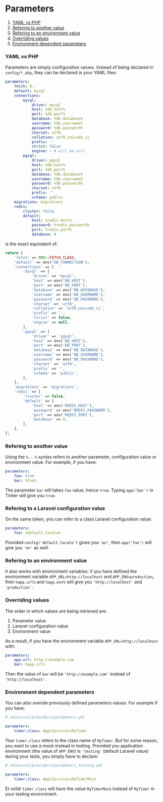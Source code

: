 # Parameters

1. [YAML vs PHP](parameters.md#yaml-vs-php)
1. [Refering to another value](#refering-to-another-value)
1. [Refering to an environment value](#refering-to-an-environment-value)
1. [Overriding values](#overriding-values)
1. [Environment dependent parameters](#environment-dependent-parameters)

### YAML vs PHP

Parameters are simply configuration values. Instead of being declared in
`config/*.php`, they can be declared in your YAML files:

```yaml
parameters:
    fetch: 8,
    default: mysql
    connections:
        mysql:
            driver: mysql
            host: %db.host%
            port: %db.port%
            database: %db.database%
            username: %db.username%
            password: %db.password%
            charset: utf8
            collation: utf8_unicode_ci
            prefix: ''
            strict: false
            engine: ~ # will be null
        pgsql:
            driver: pgsql
            host: %db.host%
            port: %db.port%
            database: %db.database%
            username: %db.username%
            password: %db.password%
            charset: utf8
            prefix: ''
            schema: public
    migrations: migrations
    redis:
        cluster: false
        default:
            host: %redis.host%
            password: %redis.password%
            port: %redis.port%
            database: 0
```

is the exact equivalent of:

```php
return [
    'fetch' => PDO::FETCH_CLASS,
    'default' => env('DB_CONNECTION'),
    'connections' => [
        'mysql' => [
            'driver' => 'mysql',
            'host' => env('DB_HOST'),
            'port' => env('DB_PORT'),
            'database' => env('DB_DATABASE'),
            'username' => env('DB_USERNAME'),
            'password' => env('DB_PASSWORD'),
            'charset' => 'utf8',
            'collation' => 'utf8_unicode_ci',
            'prefix' => '',
            'strict' => false,
            'engine' => null,
        ],
        'pgsql' => [
            'driver' => 'pgsql',
            'host' => env('DB_HOST'),
            'port' => env('DB_PORT'),
            'database' => env('DB_DATABASE'),
            'username' => env('DB_USERNAME'),
            'password' => env('DB_PASSWORD'),
            'charset' => 'utf8',
            'prefix' => '',
            'schema' => 'public',
        ],
    ],
    'migrations' => 'migrations',
    'redis' => [
        'cluster' => false,
        'default' => [
            'host' => env('REDIS_HOST'),
            'password' => env('REDIS_PASSWORD'),
            'port' => env('REDIS_PORT'),
            'database' => 0,
        ],
    ],
];
```

### Refering to another value

Using the `%...%` syntax refers to another parameter, configuration value or
environment value. For example, if you have:

```yaml
parameters:
    foo: true
    bar: %foo%
```

The parameter `bar` will takes `foo` value, hence `true`. Typing `app('bar')`
in Tinker will give you `true`.

### Refering to a Laravel configuration value

On the same token, you can refer to a class Laravel configuration value:

```yaml
parameters:
    foo: %default.locale%
```

Provided `config('default.locale')` gives you `'en'`, then `app('foo')` will give
you `'en'` as well.

### Refering to an environment value

It also works with environment variables: if you have defined the environment
variable `APP_URL=http://localhost` and `APP_ENV=production`, then `%app.url%`
and `%app.env%` will give you `'http://localhost'` and `'production'`.

### Overriding values

The order in which values are being retrieved are:

1. Parameter value
2. Laravel configuration value
3. Environment value

As a result, if you have the environment variable `APP_URL=http://localhost`
with:

```yaml
parameters:
    app.url: http://example.com
    bar: %app.url%
```

Then the value of `bar` will be `'http://example.com'` instead of
`'http://localhost'`.

### Environment dependent parameters

You can also overide previously defined parameters values. For example if you
have:

```yaml
# resources/providers/parameters.yml

parameters:
    timer.class: App\Services\MyTimer
```

Your `timer.class` refers to the class name of `MyTimer`. But for some reason,
you want to use a mock instead in testing. Provided you application environment
(the value of `APP_ENV`) is `'testing'` (default Laravel value) during your
tests, you simply have to declare:

```yaml
# resources/providers/parameters_testing.yml

parameters:
    timer.class: App\Services\MyTimerMock
```

Et voilà! `timer.class` will have the value `MyTimerMock` instead of `MyTimer`
in your testing environment.
